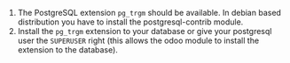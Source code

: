 1.  The PostgreSQL extension `pg_trgm` should be available. In debian
    based distribution you have to install the postgresql-contrib
    module.
2.  Install the `pg_trgm` extension to your database or give your
    postgresql user the `SUPERUSER` right (this allows the odoo module
    to install the extension to the database).
